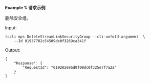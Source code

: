 **Example 1: 请求示例**

删除安全组。

Input: 

```
tccli mps DeleteStreamLinkSecurityGroup --cli-unfold-argument  \
    --Id 01937702c54509dc0f3269ca341f
```

Output: 
```
{
    "Response": {
        "RequestId": "019202e96d9f09dc0f325e7f7a2a"
    }
}
```

